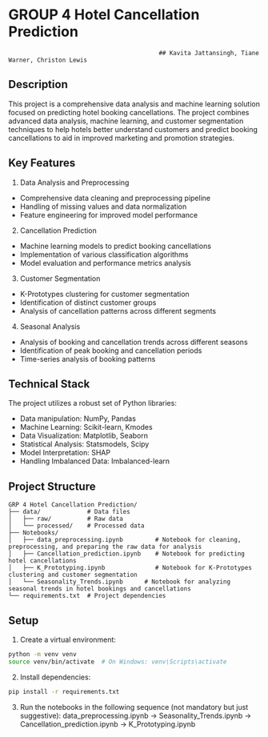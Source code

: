 # GROUP 4 Hotel Cancellation Prediction
                                              ## Kavita Jattansingh, Tiane Warner, Christon Lewis 
              
## Description
This project is a comprehensive data analysis and machine learning solution focused on predicting hotel booking cancellations. The project combines advanced data analysis, machine learning, and customer segmentation techniques to help hotels better understand customers and predict booking cancellations to aid in improved marketing and promotion strategies. 

## Key Features
1. Data Analysis and Preprocessing
- Comprehensive data cleaning and preprocessing pipeline
- Handling of missing values and data normalization
- Feature engineering for improved model performance

2. Cancellation Prediction
- Machine learning models to predict booking cancellations
- Implementation of various classification algorithms
- Model evaluation and performance metrics analysis

3. Customer Segmentation
- K-Prototypes clustering for customer segmentation
- Identification of distinct customer groups
- Analysis of cancellation patterns across different segments

4. Seasonal Analysis
- Analysis of booking and cancellation trends across different seasons
- Identification of peak booking and cancellation periods
- Time-series analysis of booking patterns

## Technical Stack

The project utilizes a robust set of Python libraries:
- Data manipulation: NumPy, Pandas
- Machine Learning: Scikit-learn, Kmodes
- Data Visualization: Matplotlib, Seaborn
- Statistical Analysis: Statsmodels, Scipy
- Model Interpretation: SHAP
- Handling Imbalanced Data: Imbalanced-learn

## Project Structure

```
GRP 4 Hotel Cancellation Prediction/
├── data/             # Data files
│   ├── raw/          # Raw data
│   └── processed/    # Processed data
├── Notebooks/        
│   ├── data_preprocessing.ipynb         # Notebook for cleaning, preprocessing, and preparing the raw data for analysis
│   ├── Cancellation_prediction.ipynb    # Notebook for predicting hotel cancellations
│   ├── K_Prototyping.ipynb              # Notebook for K-Prototypes clustering and customer segmentation
│   └── Seasonality_Trends.ipynb      # Notebook for analyzing seasonal trends in hotel bookings and cancellations
└── requirements.txt  # Project dependencies
```

## Setup

1. Create a virtual environment:
```bash
python -m venv venv
source venv/bin/activate  # On Windows: venv\Scripts\activate
```

2. Install dependencies:
```bash
pip install -r requirements.txt
```

3. Run the notebooks in the following sequence (not mandatory but just suggestive):
data_preprocessing.ipynb -> Seasonality_Trends.ipynb -> Cancellation_prediction.ipynb -> K_Prototyping.ipynb 
